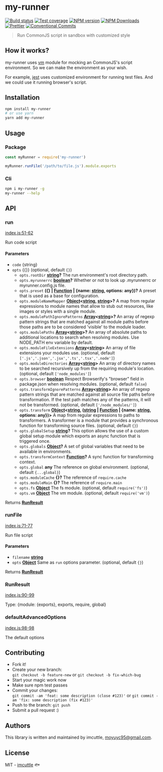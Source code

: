 # my-runner

[![Build status](https://img.shields.io/travis/imcuttle/my-runner/master.svg?style=flat-square)](https://travis-ci.org/imcuttle/my-runner)
[![Test coverage](https://img.shields.io/codecov/c/github/imcuttle/my-runner.svg?style=flat-square)](https://codecov.io/github/imcuttle/my-runner?branch=master)
[![NPM version](https://img.shields.io/npm/v/my-runner.svg?style=flat-square)](https://www.npmjs.com/package/my-runner)
[![NPM Downloads](https://img.shields.io/npm/dm/my-runner.svg?style=flat-square&maxAge=43200)](https://www.npmjs.com/package/my-runner)
[![Prettier](https://img.shields.io/badge/code_style-prettier-ff69b4.svg?style=flat-square)](https://prettier.io/)
[![Conventional Commits](https://img.shields.io/badge/Conventional%20Commits-1.0.0-yellow.svg?style=flat-square)](https://conventionalcommits.org)

> Run CommonJS script in sandbox with customized style

## How it works?

my-runner uses [vm](https://nodejs.org/api/vm.html) module for mocking an CommonJS's script environment. So we can make the environment as your wish.

For example, [jest](https://jestjs.io) uses customized environment for running test files. And we could use it running browser's script.

## Installation

```bash
npm install my-runner
# or use yarn
yarn add my-runner
```

## Usage

### Package

```javascript
const myRunner = require('my-runner')

myRunner.runFile('/path/to/file.js').module.exports
```

### Cli

```bash
npm i my-runner -g
my-runner --help
```

## API

<!-- Generated by documentation.js. Update this documentation by updating the source code. -->

### run

[index.js:51-62](https://github.com/imcuttle/my-runner/blob/4471d838003d4ff752a9721d654fc8628d69e061/index.js#L51-L62 "Source code on GitHub")

Run code script

#### Parameters

-   `code`  {string}
-   `opts`  {{}} (optional, default `{}`)
    -   `opts.rootDir` **[string](https://developer.mozilla.org/docs/Web/JavaScript/Reference/Global_Objects/String)?** The run environment's root directory path.
    -   `opts.myrunnerrc` **[boolean](https://developer.mozilla.org/docs/Web/JavaScript/Reference/Global_Objects/Boolean)?** Whether or not to look up .myrunnerrc or myrunner.config.js file.
    -   `opts.preset` **({} | [Function](https://developer.mozilla.org/docs/Web/JavaScript/Reference/Statements/function) | {name: [string](https://developer.mozilla.org/docs/Web/JavaScript/Reference/Global_Objects/String), options: any})?** A preset that is used as a base for configuration.
    -   `opts.moduleNameMapper` **[Object](https://developer.mozilla.org/docs/Web/JavaScript/Reference/Global_Objects/Object)&lt;[string](https://developer.mozilla.org/docs/Web/JavaScript/Reference/Global_Objects/String), [string](https://developer.mozilla.org/docs/Web/JavaScript/Reference/Global_Objects/String)>?** A map from regular expressions to module names that allow to stub out resources, like images or styles with a single module.
    -   `opts.modulePathIgnorePatterns` **[Array](https://developer.mozilla.org/docs/Web/JavaScript/Reference/Global_Objects/Array)&lt;[string](https://developer.mozilla.org/docs/Web/JavaScript/Reference/Global_Objects/String)>?** An array of regexp pattern strings that are matched against all module paths before those paths are to be considered 'visible' to the module loader.
    -   `opts.modulePaths` **[Array](https://developer.mozilla.org/docs/Web/JavaScript/Reference/Global_Objects/Array)&lt;[string](https://developer.mozilla.org/docs/Web/JavaScript/Reference/Global_Objects/String)>?** An array of absolute paths to additional locations to search when resolving modules. Use NODE_PATH env variable by default.
    -   `opts.moduleFileExtensions` **[Array](https://developer.mozilla.org/docs/Web/JavaScript/Reference/Global_Objects/Array)&lt;[string](https://developer.mozilla.org/docs/Web/JavaScript/Reference/Global_Objects/String)>** An array of file extensions your modules use. (optional, default `['.js','.json','.jsx','.ts','.tsx','.node']`)
    -   `opts.moduleDirectories` **[Array](https://developer.mozilla.org/docs/Web/JavaScript/Reference/Global_Objects/Array)&lt;[string](https://developer.mozilla.org/docs/Web/JavaScript/Reference/Global_Objects/String)>** An array of directory names to be searched recursively up from the requiring module's location. (optional, default `['node_modules']`)
    -   `opts.browser` **[boolean](https://developer.mozilla.org/docs/Web/JavaScript/Reference/Global_Objects/Boolean)** Respect Browserify's "browser" field in package.json when resolving modules. (optional, default `false`)
    -   `opts.transformIgnorePatterns` **[Array](https://developer.mozilla.org/docs/Web/JavaScript/Reference/Global_Objects/Array)&lt;[string](https://developer.mozilla.org/docs/Web/JavaScript/Reference/Global_Objects/String)>** An array of regexp pattern strings that are matched against all source file paths before transformation. If the test path matches any of the patterns, it will not be transformed. (optional, default `['/node_modules/']`)
    -   `opts.transform` **[Object](https://developer.mozilla.org/docs/Web/JavaScript/Reference/Global_Objects/Object)&lt;[string](https://developer.mozilla.org/docs/Web/JavaScript/Reference/Global_Objects/String), ([string](https://developer.mozilla.org/docs/Web/JavaScript/Reference/Global_Objects/String) \| [Function](https://developer.mozilla.org/docs/Web/JavaScript/Reference/Statements/function) | {name: [string](https://developer.mozilla.org/docs/Web/JavaScript/Reference/Global_Objects/String), options: any})>** A map from regular expressions to paths to transformers. A transformer is a module that provides a synchronous function for transforming source files. (optional, default `{}`)
    -   `opts.globalSetup` **[string](https://developer.mozilla.org/docs/Web/JavaScript/Reference/Global_Objects/String)?** This option allows the use of a custom global setup module which exports an async function that is triggered once.
    -   `opts.globals` **[Object](https://developer.mozilla.org/docs/Web/JavaScript/Reference/Global_Objects/Object)?** A set of global variables that need to be available in environments.
    -   `opts.transformContext` **[Function](https://developer.mozilla.org/docs/Web/JavaScript/Reference/Statements/function)?** A sync function for transforming context.
    -   `opts.global` **any** The reference on global environment. (optional, default `{...global}`)
    -   `opts.moduleCache` **{}?** The reference of `require.cache`
    -   `opts.moduleMain` **{}?** The reference of `require.main`
    -   `opts.fs` **[Object](https://developer.mozilla.org/docs/Web/JavaScript/Reference/Global_Objects/Object)** The fs module. (optional, default `require('fs')`)
    -   `opts.vm` **[Object](https://developer.mozilla.org/docs/Web/JavaScript/Reference/Global_Objects/Object)** The vm module. (optional, default `require('vm')`)

Returns **[RunResult](#runresult)** 

### runFile

[index.js:71-77](https://github.com/imcuttle/my-runner/blob/4471d838003d4ff752a9721d654fc8628d69e061/index.js#L71-L77 "Source code on GitHub")

Run file script

#### Parameters

-   `filename` **[string](https://developer.mozilla.org/docs/Web/JavaScript/Reference/Global_Objects/String)** 
-   `opts` **[Object](https://developer.mozilla.org/docs/Web/JavaScript/Reference/Global_Objects/Object)** Same as `run` options parameter. (optional, default `{}`)

Returns **[RunResult](#runresult)** 

### RunResult

[index.js:90-99](https://github.com/imcuttle/my-runner/blob/4471d838003d4ff752a9721d654fc8628d69e061/index.js#L79-L88 "Source code on GitHub")

Type: {module: {exports}, exports, require, global}

### defaultAdvancedOptions

[index.js:98-98](https://github.com/imcuttle/my-runner/blob/4471d838003d4ff752a9721d654fc8628d69e061/index.js#L98-L98 "Source code on GitHub")

The default options

## Contributing

-   Fork it!
-   Create your new branch:  
    `git checkout -b feature-new` or `git checkout -b fix-which-bug`
-   Start your magic work now
-   Make sure npm test passes
-   Commit your changes:  
    `git commit -am 'feat: some description (close #123)'` or `git commit -am 'fix: some description (fix #123)'`
-   Push to the branch: `git push`
-   Submit a pull request :)

## Authors

This library is written and maintained by imcuttle, <a href="mailto:moyuyc95@gmail.com">moyuyc95@gmail.com</a>.

## License

MIT - [imcuttle](https://github.com/imcuttle) 🐟
